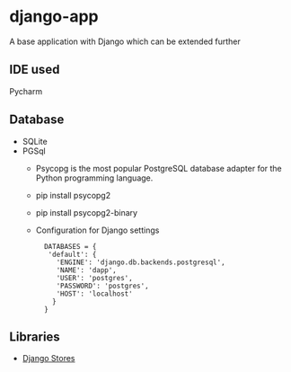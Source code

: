 # django-app
A base application with Django which can be extended further

## IDE used
 Pycharm
 
## Database
 * SQLite  
 * PGSql
   - Psycopg is the most popular PostgreSQL database adapter for the Python programming language.
   - pip install psycopg2
   - pip install psycopg2-binary
   - Configuration for Django settings
     
     ```
       DATABASES = {
        'default': {
          'ENGINE': 'django.db.backends.postgresql',
          'NAME': 'dapp',
          'USER': 'postgres',
          'PASSWORD': 'postgres',
          'HOST': 'localhost'
         }
       }
     ```
     
 ## Libraries
 - [Django Stores](https://github.com/jschneier/django-storages)
